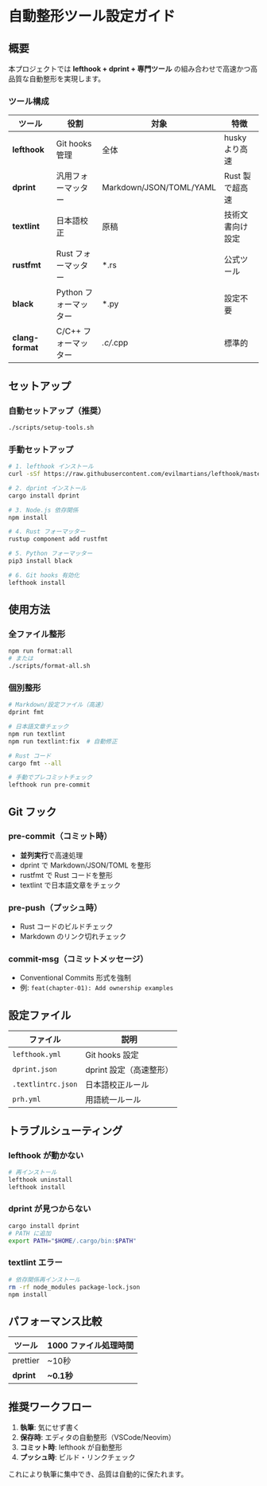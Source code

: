 # 自動整形ツール設定ガイド

## 概要

本プロジェクトでは **lefthook + dprint + 専門ツール** の組み合わせで高速かつ高品質な自動整形を実現します。

### ツール構成

| ツール | 役割 | 対象 | 特徴 |
|--------|------|------|------|
| **lefthook** | Git hooks 管理 | 全体 | husky より高速 |
| **dprint** | 汎用フォーマッター | Markdown/JSON/TOML/YAML | Rust 製で超高速 |
| **textlint** | 日本語校正 | 原稿 | 技術文書向け設定 |
| **rustfmt** | Rust フォーマッター | *.rs | 公式ツール |
| **black** | Python フォーマッター | *.py | 設定不要 |
| **clang-format** | C/C++ フォーマッター | *.c/*.cpp | 標準的 |

## セットアップ

### 自動セットアップ（推奨）
```bash
./scripts/setup-tools.sh
```

### 手動セットアップ
```bash
# 1. lefthook インストール
curl -sSf https://raw.githubusercontent.com/evilmartians/lefthook/master/install.sh | sh

# 2. dprint インストール
cargo install dprint

# 3. Node.js 依存関係
npm install

# 4. Rust フォーマッター
rustup component add rustfmt

# 5. Python フォーマッター
pip3 install black

# 6. Git hooks 有効化
lefthook install
```

## 使用方法

### 全ファイル整形
```bash
npm run format:all
# または
./scripts/format-all.sh
```

### 個別整形
```bash
# Markdown/設定ファイル（高速）
dprint fmt

# 日本語文章チェック
npm run textlint
npm run textlint:fix  # 自動修正

# Rust コード
cargo fmt --all

# 手動でプレコミットチェック
lefthook run pre-commit
```

## Git フック

### pre-commit（コミット時）
- **並列実行**で高速処理
- dprint で Markdown/JSON/TOML を整形
- rustfmt で Rust コードを整形
- textlint で日本語文章をチェック

### pre-push（プッシュ時）
- Rust コードのビルドチェック
- Markdown のリンク切れチェック

### commit-msg（コミットメッセージ）
- Conventional Commits 形式を強制
- 例: `feat(chapter-01): Add ownership examples`

## 設定ファイル

| ファイル | 説明 |
|----------|------|
| `lefthook.yml` | Git hooks 設定 |
| `dprint.json` | dprint 設定（高速整形） |
| `.textlintrc.json` | 日本語校正ルール |
| `prh.yml` | 用語統一ルール |

## トラブルシューティング

### lefthook が動かない
```bash
# 再インストール
lefthook uninstall
lefthook install
```

### dprint が見つからない
```bash
cargo install dprint
# PATH に追加
export PATH="$HOME/.cargo/bin:$PATH"
```

### textlint エラー
```bash
# 依存関係再インストール
rm -rf node_modules package-lock.json
npm install
```

## パフォーマンス比較

| ツール | 1000 ファイル処理時間 |
|--------|----------------------|
| prettier | ~10秒 |
| **dprint** | **~0.1秒** |

## 推奨ワークフロー

1. **執筆**: 気にせず書く
2. **保存時**: エディタの自動整形（VSCode/Neovim）
3. **コミット時**: lefthook が自動整形
4. **プッシュ時**: ビルド・リンクチェック

これにより執筆に集中でき、品質は自動的に保たれます。